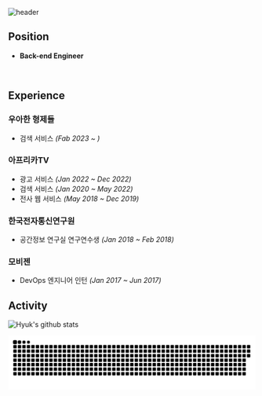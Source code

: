
![header](https://capsule-render.vercel.app/api?type=rounded&color=gradient&text=Jinhyuk%20Park&height=150&fontSize=100&fontColor=#FFFFFF)

<!-- 
type : wave, egg, shark, slice, rect, soft, rounded, sylinder, waving, transparent
text : %20 띄어쓰기
--> 

## Position
- **Back-end Engineer**

<br/>

## Experience
### 우아한 형제들
- 검색 서비스 *(Fab 2023 ~ )*

### 아프리카TV
- 광고 서비스 *(Jan 2022 ~ Dec 2022)*
- 검색 서비스 *(Jan 2020 ~ May 2022)*
- 전사 웹 서비스 *(May 2018 ~ Dec 2019)*

### 한국전자통신연구원
- 공간정보 연구실 연구연수생 *(Jan 2018 ~ Feb 2018)*

### 모비젠
- DevOps 엔지니어 인턴 *(Jan 2017 ~ Jun 2017)*

## Activity
![Hyuk's github stats](https://github-readme-stats.vercel.app/api?username=JinHyukParkk&show_icons=true&theme=merko)

<a href=#><img src="contributions.svg"></a>
